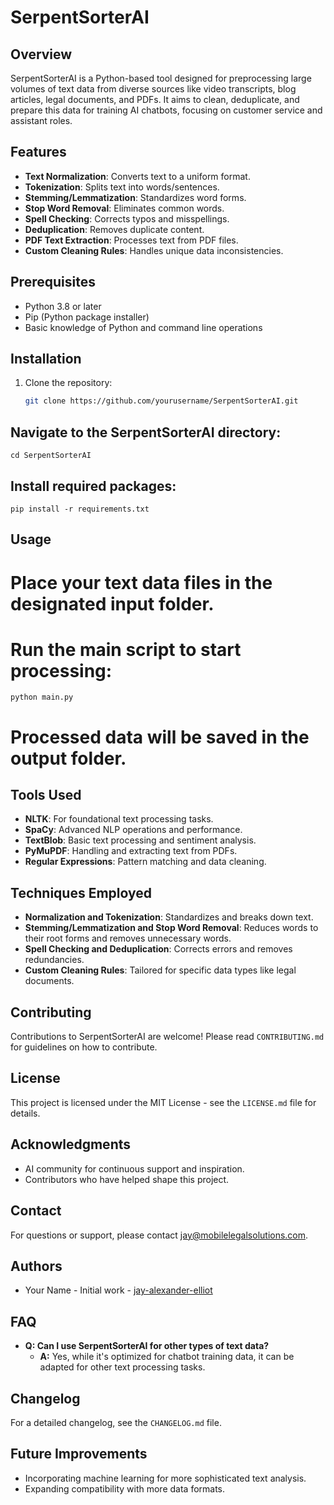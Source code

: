# SerpentSorterAI

## Overview
SerpentSorterAI is a Python-based tool designed for preprocessing large volumes of text data from diverse sources like video transcripts, blog articles, legal documents, and PDFs. It aims to clean, deduplicate, and prepare this data for training AI chatbots, focusing on customer service and assistant roles.

## Features
- **Text Normalization**: Converts text to a uniform format.
- **Tokenization**: Splits text into words/sentences.
- **Stemming/Lemmatization**: Standardizes word forms.
- **Stop Word Removal**: Eliminates common words.
- **Spell Checking**: Corrects typos and misspellings.
- **Deduplication**: Removes duplicate content.
- **PDF Text Extraction**: Processes text from PDF files.
- **Custom Cleaning Rules**: Handles unique data inconsistencies.

## Prerequisites
- Python 3.8 or later
- Pip (Python package installer)
- Basic knowledge of Python and command line operations

## Installation
1. Clone the repository:
   ```bash
   git clone https://github.com/yourusername/SerpentSorterAI.git
   ```
## Navigate to the SerpentSorterAI directory:
```
cd SerpentSorterAI
```
## Install required packages:
```
pip install -r requirements.txt

```
## Usage
# Place your text data files in the designated input folder.
# Run the main script to start processing:
```
python main.py
```
# Processed data will be saved in the output folder.

## Tools Used

- **NLTK**: For foundational text processing tasks.
- **SpaCy**: Advanced NLP operations and performance.
- **TextBlob**: Basic text processing and sentiment analysis.
- **PyMuPDF**: Handling and extracting text from PDFs.
- **Regular Expressions**: Pattern matching and data cleaning.

## Techniques Employed

- **Normalization and Tokenization**: Standardizes and breaks down text.
- **Stemming/Lemmatization and Stop Word Removal**: Reduces words to their root forms and removes unnecessary words.
- **Spell Checking and Deduplication**: Corrects errors and removes redundancies.
- **Custom Cleaning Rules**: Tailored for specific data types like legal documents.

## Contributing

Contributions to SerpentSorterAI are welcome! Please read `CONTRIBUTING.md` for guidelines on how to contribute.

## License

This project is licensed under the MIT License - see the `LICENSE.md` file for details.

## Acknowledgments

- AI community for continuous support and inspiration.
- Contributors who have helped shape this project.

## Contact

For questions or support, please contact [jay@mobilelegalsolutions.com](mailto:jay@mobilelegalsolutions.com).

## Authors

- Your Name - Initial work - [jay-alexander-elliot](https://github.com/Jay-Alexander-Elliot)

## FAQ

- **Q: Can I use SerpentSorterAI for other types of text data?**
  - **A:** Yes, while it's optimized for chatbot training data, it can be adapted for other text processing tasks.

## Changelog

For a detailed changelog, see the `CHANGELOG.md` file.

## Future Improvements

- Incorporating machine learning for more sophisticated text analysis.
- Expanding compatibility with more data formats.








